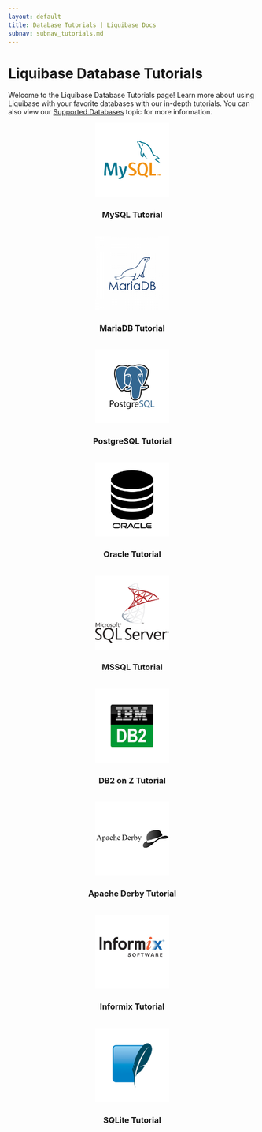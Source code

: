 ```yaml
---
layout: default
title: Database Tutorials | Liquibase Docs
subnav: subnav_tutorials.md
---
```

# Liquibase Database Tutorials

Welcome to the Liquibase Database Tutorials page! Learn more about using Liquibase with your favorite databases with our in-depth tutorials. You can also view our [Supported Databases](/databases.html) topic for more information.

<div class="tile-container">
    <div class="tile-item" align="center">
        <a href="\documentation\tutorials\mysql.html"><img src="\images\documentation\Tutorials\mysql.png" width="150px" alt="MySQL Tutorial"></a>
        <h3>MySQL Tutorial</h3>
        <br>
    </div>
    <div class="tile-item" align="center">
        <a href="\documentation\tutorials\mariadb.html"><img src="\images\documentation\Tutorials\mariadb.png" width="150px" alt="MariaDB Tutorial"></a>
        <h3>MariaDB Tutorial</h3>
        <br>
    </div>
    <div class="tile-item" align="center">
        <a href="\documentation\tutorials\postgresql.html"><img src="\images\documentation\Tutorials\postgresql.png" width="150px" alt="PostgreSQL Tutorial"></a>
        <h3>PostgreSQL Tutorial</h3>
        <br>
    </div>
    <div class="tile-item" align="center">
        <a href="\documentation\tutorials\oracle.html"><img src="\images\documentation\Tutorials\oracle.png" width="150px" alt="Oracle Tutorial"></a>
        <h3>Oracle Tutorial</h3>
        <br>
    </div>
    <div class="tile-item" align="center">
        <a href="\documentation\tutorials\mssql.html"><img src="\images\documentation\Tutorials\mssql.png" width="150px" alt="MSSQL Tutorial"></a>
        <h3>MSSQL Tutorial</h3>
        <br>
    </div>
    <div class="tile-item" align="center">
        <a href="/documentation/tutorials/db2onz.html"><img src="\images\documentation\Tutorials\DB2.png" width="150px" alt="DB2 on Z Tutorial"></a>
        <h3>DB2 on Z Tutorial</h3>
        <br>
    </div>
    <div class="tile-item" align="center">
        <a href="\documentation\tutorials\apache-derby.html"><img src="\images\documentation\Tutorials\derbylogo.png" width="150px" alt="Apache Derby Tutorial"></a>
        <h3>Apache Derby Tutorial</h3>
        <br>
    </div>
    <div class="tile-item" align="center">
        <a href="\documentation\tutorials\informix.html"><img src="\images\documentation\Tutorials\informix.png" width="150px" height="150px" alt="Informix Tutorial"></a>
        <h3>Informix Tutorial</h3>
        <br>
    </div>
    <div class="tile-item" align="center">
        <a href="\documentation\tutorials\sqlite.html"><img src="\images\documentation\Tutorials\sqlite.png" width="150px" alt="SQLite Tutorial"></a>
        <h3>SQLite Tutorial</h3>
        <br>
    </div>
</div>
